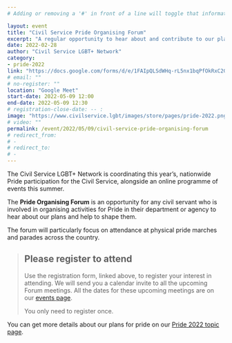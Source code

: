 ```yaml
---
# Adding or removing a '#' in front of a line will toggle that information off and on from being processed. 

layout: event
title: "Civil Service Pride Organising Forum"
excerpt: "A regular opportunity to hear about and contribute to our plans for Pride"
date: 2022-02-28
author: "Civil Service LGBT+ Network"
category: 
- pride-2022
link: "https://docs.google.com/forms/d/e/1FAIpQLSdWHq-rL5nx1bqPfOkRxC2GE5_baH19PVBWSONwOYfjt-OImA/viewform"
# email: ""
# no-register: ""
location: "Google Meet"
start-date: 2022-05-09 12:00
end-date: 2022-05-09 12:30
# registration-close-date: -- :
image: "https://www.civilservice.lgbt/images/store/pages/pride-2022.png"
# video: ""
permalink: /event/2022/05/09/civil-service-pride-organising-forum
# redirect_from: 
# - 
# redirect_to: 
# - 
---
```


The Civil Service LGBT+ Network is coordinating this year’s, nationwide Pride participation for the Civil Service, alongside an online programme of events this summer.

The **Pride Organising Forum** is an opportunity for any civil servant who is involved in organising activities for Pride in their department or agency to hear about our plans and help to shape them.

The forum will particularly focus on attendance at physical pride marches and parades across the country.

> ## Please register to attend
> 
> Use the registration form, linked above, to register your interest in attending. We will send you a calendar invite to all the upcoming Forum meetings. All the dates for these upcoming meetings are on our [events page](/events).
> 
> You only need to register once.

You can get more details about our plans for pride on our [Pride 2022 topic page](/pride-2022).
